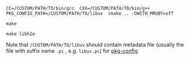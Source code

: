 

```shell
CC=/CUSTOM/PATH/TO/bin/gcc  CXX=/CUSTOM/PATH/TO/bin/g++  PKG_CONFIG_PATH=/CUSTOM/PATH/TO/libuv  cmake .. -DWITH_MRUBY=off

make

make libh2o
```

Note that `/CUSTOM/PATH/TO/libuv` should contain metadata file (usually the file with suffix name `.pc` , e.g. `libuv.pc`) for [pkg-config](https://people.freedesktop.org/~dbn/pkg-config-guide.html)


